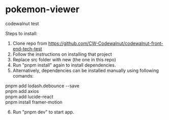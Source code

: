 # pokemon-viewer
codewalnut test

Steps to install:

1. Clone repo from https://github.com/CW-Codewalnut/codewalnut-front-end-tech-test
2. Follow the instructions on installing that project
3. Replace src folder with new (the one in this repo)
4. Run "pnpm install" again to install dependencies.
5. Alternatively, dependencies can be installed manually using following comands:

pnpm add lodash.debounce --save   
pnpm add axios   
pnpm add lucide-react   
pnpm install framer-motion   

6. Run "pnpm dev" to start app.